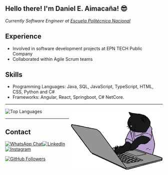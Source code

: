 <h2>Hello there! I'm Daniel E. Aimacaña! 😎 </h2>
<p><em>Currently Software Engineer at <a href="https://www.epn.edu.ec/">Escuela Politécnica Nacional</a></em></p>

## Experience

- Involved in software development projects at EPN TECH Public Company
- Collaborated within Agile Scrum teams

## Skills

- Programming Languages: Java, SQL, JavaScript, TypeScript, HTML, CSS, Python and C#
- Frameworks: Angular, React, Springboot, C# NetCore.



---

<!--GitHub stats configuration: https://github.com/anuraghazra/github-readme-stats
-->

![Top Languages](https://github-readme-stats.vercel.app/api/top-langs/?username=Danieloch14&layout=compact&custom_title=Daniel%20E.%20Aimacaña%20-%20Most%20Used%20Languages:&theme=dark&hide_border=true&hide=visual%20basic%20.net,php,c%2B%2B&card_width=400)<!-- Cat typing GIF :p -->
<img src="./catTyping.gif" width="300px" height="200px" align="right">


---
## Contact
[![WhatsApp Chat](https://img.shields.io/badge/WhatsApp-25D366?style=for-the-badge&logo=whatsapp&logoColor=white)](https://wa.me/59396270867/)[![LinkedIn](https://img.shields.io/badge/LinkedIn-0077B5?style=for-the-badge&logo=linkedin&logoColor=white)](https://www.linkedin.com/in/daniel-e-aimaca%C3%B1a-758ba9216/)[![Instagram](https://img.shields.io/badge/Instagram-E4405F?style=for-the-badge&logo=instagram&logoColor=white)](https://instagram.com/daniel.e.aimacana?igshid=NTc4MTIwNjQ2YQ==)

[![GitHub Followers](https://img.shields.io/github/followers/Danieloch14?label=follow&style=social)](https://github.com/Danieloch14)

<!-- [![Twitter](https://img.shields.io/twitter/follow/danielaimacana?style=social)](https://twitter.com/danielaimacana)-->

